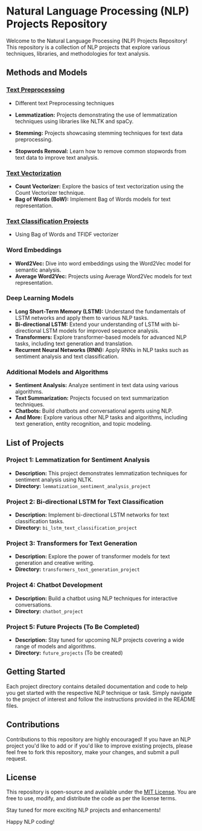 # Natural Language Processing (NLP) Projects Repository

Welcome to the Natural Language Processing (NLP) Projects Repository! This repository is a collection of NLP projects that explore various techniques, libraries, and methodologies for text analysis.

## Methods and Models

### [Text Preprocessing](https://github.com/chethanhn29/NLP_Projects/tree/main/Text_preprocessing)

- Different text Preprocessing techniques 

- **Lemmatization:** Projects demonstrating the use of lemmatization techniques using libraries like NLTK and spaCy.
- **Stemming:** Projects showcasing stemming techniques for text data preprocessing.
- **Stopwords Removal:** Learn how to remove common stopwords from text data to improve text analysis.

### [Text Vectorization](https://github.com/chethanhn29/NLP_Projects/tree/main/Text_to_vectors_Techniques)

- **Count Vectorizer:** Explore the basics of text vectorization using the Count Vectorizer technique.
- **Bag of Words (BoW):** Implement Bag of Words models for text representation.


### [Text Classification Projects](https://github.com/chethanhn29/NLP_Projects/tree/main/Text_Classification_projects)
-  Using Bag of Words and TFIDF vectorizer 

### Word Embeddings

- **Word2Vec:** Dive into word embeddings using the Word2Vec model for semantic analysis.
- **Average Word2Vec:** Projects using Average Word2Vec models for text representation.

### Deep Learning Models

- **Long Short-Term Memory (LSTM):** Understand the fundamentals of LSTM networks and apply them to various NLP tasks.
- **Bi-directional LSTM:** Extend your understanding of LSTM with bi-directional LSTM models for improved sequence analysis.
- **Transformers:** Explore transformer-based models for advanced NLP tasks, including text generation and translation.
- **Recurrent Neural Networks (RNN):** Apply RNNs in NLP tasks such as sentiment analysis and text classification.

### Additional Models and Algorithms

- **Sentiment Analysis:** Analyze sentiment in text data using various algorithms.
- **Text Summarization:** Projects focused on text summarization techniques.
- **Chatbots:** Build chatbots and conversational agents using NLP.
- **And More:** Explore various other NLP tasks and algorithms, including text generation, entity recognition, and topic modeling.

## List of Projects

### Project 1: Lemmatization for Sentiment Analysis

- **Description:** This project demonstrates lemmatization techniques for sentiment analysis using NLTK.
- **Directory:** `lemmatization_sentiment_analysis_project`

### Project 2: Bi-directional LSTM for Text Classification

- **Description:** Implement bi-directional LSTM networks for text classification tasks.
- **Directory:** `bi_lstm_text_classification_project`

### Project 3: Transformers for Text Generation

- **Description:** Explore the power of transformer models for text generation and creative writing.
- **Directory:** `transformers_text_generation_project`

### Project 4: Chatbot Development

- **Description:** Build a chatbot using NLP techniques for interactive conversations.
- **Directory:** `chatbot_project`

### Project 5: Future Projects (To Be Completed)

- **Description:** Stay tuned for upcoming NLP projects covering a wide range of models and algorithms.
- **Directory:** `future_projects` (To be created)

## Getting Started

Each project directory contains detailed documentation and code to help you get started with the respective NLP technique or task. Simply navigate to the project of interest and follow the instructions provided in the README files.

## Contributions

Contributions to this repository are highly encouraged! If you have an NLP project you'd like to add or if you'd like to improve existing projects, please feel free to fork this repository, make your changes, and submit a pull request.

## License

This repository is open-source and available under the [MIT License](LICENSE). You are free to use, modify, and distribute the code as per the license terms.

Stay tuned for more exciting NLP projects and enhancements!

Happy NLP coding!

